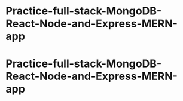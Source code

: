 # Practice-full-stack-MongoDB-React-Node-and-Express-MERN-app
# Practice-full-stack-MongoDB-React-Node-and-Express-MERN-app
